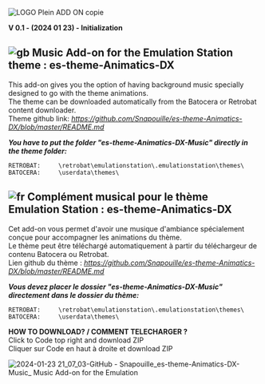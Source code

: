 
![LOGO Plein ADD ON copie](https://github.com/Snapouille/es-theme-Animatics-DX-Music/assets/105559045/4999f663-ec89-4ee2-96e1-65968688fa30)

**V 0.1 - (2024 01 23) - Initialization**

## ![gb](https://github.com/Snapouille/es-theme-Animatics-DX-Music/assets/105559045/a1e80520-3bff-4ff7-9bbf-d96489424fc3) Music Add-on for the Emulation Station theme : es-theme-Animatics-DX
This add-on gives you the option of having background music specially designed to go with the theme animations.  
The theme can be downloaded automatically from the Batocera or Retrobat content downloader.  
Theme github link: *https://github.com/Snapouille/es-theme-Animatics-DX/blob/master/README.md*

***You have to put the folder "es-theme-Animatics-DX-Music" directly in the theme folder:***

    RETROBAT:     \retrobat\emulationstation\.emulationstation\themes\
    BATOCERA:     \userdata\themes\


  
## ![fr](https://github.com/Snapouille/es-theme-Animatics-DX-Music/assets/105559045/c889ac90-f68b-4008-80ff-7d1903eed8eb) Complément musical pour le thème Emulation Station : es-theme-Animatics-DX
Cet add-on vous permet d'avoir une musique d'ambiance spécialement conçue pour accompagner les animations du thème.  
Le thème peut être téléchargé automatiquement à partir du téléchargeur de contenu Batocera ou Retrobat.  
Lien github du thème : *https://github.com/Snapouille/es-theme-Animatics-DX/blob/master/README.md*

***Vous devez placer le dossier "es-theme-Animatics-DX-Music" directement dans le dossier du thème:***
 
    RETROBAT:     \retrobat\emulationstation\.emulationstation\themes\
    BATOCERA:     \userdata\themes\



  
**HOW TO DOWNLOAD? / COMMENT TELECHARGER ?**  
    Click to Code top right and download ZIP  
    Cliquer sur Code en haut à droite et download ZIP  

![2024-01-23 21_07_03-GitHub - Snapouille_es-theme-Animatics-DX-Music_ Music Add-on for the Emulation ](https://github.com/Snapouille/es-theme-Animatics-DX-Music/assets/105559045/b9c077cc-75a8-47d4-bd56-6fbc630e04c4)
